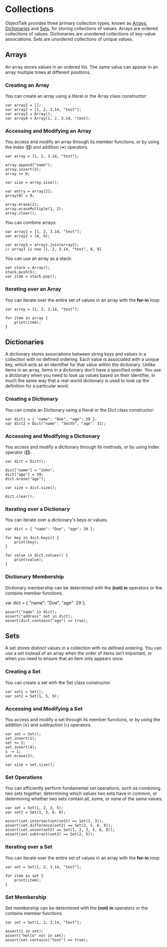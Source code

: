 # Collections

ObjectTalk provides three primary collection types, known as
[Arrays](../reference/Array.md),
[Dictionaries](../reference/Dict.md) and
[Sets](../reference/Set.md),
for storing collections of values. Arrays are ordered collections of
values. Dictionaries are unordered collections of key-value associations.
Sets are unordered collections of unique values.

## Arrays

An array stores values in an ordered list. The same value can appear in
an array multiple times at different positions.

### Creating an Array

You can create an array using a literal or the Array class constructor:

	var array1 = [];
	var array2 = [1, 2, 3.14, "test"];
	var array3 = Array();
	var array4 = Array(1, 2, 3.14, "test);

### Accessing and Modifying an Array

You access and modify an array through its member functions, or by using
the index  (**[]**) and addition  (**+**) operators.

	var array = [1, 2, 3.14, "test"];

	array.append("name");
	array.insert(3);
	array += 9;

	var size = array.size();

	var entry = array[2];
	array[0] = 0;

	array.erase(2);
	array.eraseMultiple(1, 2);
	array.clear();

You can combine arrays:

	var array1 = [1, 2, 3.14, "test"];
	var array2 = [8, 9];

	var array3 = array1.join(array2);
	// array3 is now [1, 2, 3.14, "test", 8, 9]

You can use an array as a stack:

	var stack = Array();
	stack.push(5);
	var item = stack.pop();

### Iterating over an Array

You can iterate over the entire set of values in an array with the
**for-in** loop:

	var array = [1, 2, 3.14, "test"];

	for item in array {
		print(item);
	}

## Dictionaries

A dictionary stores associations between string keys and values in a
collection with no defined ordering. Each value is associated with a
unique key, which acts as an identifier for that value within the
dictionary. Unlike items in an array, items in a dictionary don’t have a
specified order. You use a dictionary when you need to look up values
based on their identifier, in much the same way that a real-world
dictionary is used to look up the definition for a particular word.

### Creating a Dictionary

You can create an Dictionary using a literal or the Dict class
constructor:

	var dict1 = { "name": "Doe", "age": 29 };
	var dict2 = Dict("name": "Smith", "age": 31);

### Accessing and Modifying a Dictionary

You access and modify a dictionary through its methods, or by using
index operator (**[]**).

	var dict = Dict();

	dict["name"] = "John";
	dict["age"] = 39;
	dict.erase("age");

	var size = dict.size();

	dict.clear();

### Iterating over a Dictionary

You can iterate over a dictionary's keys or values.

	var dict = { "name": "Doe", "age": 29 };

	for key in dict.keys() {
		print(key);
	}

	for value in dict.values() {
		print(value);
	}

### Dictionary Membership

Dictionary membership can be determined with the **(not) in** operators
or the contains member functions.

var dict = { "name": "Doe", "age": 29 };

	assert("name" in dict);
	assert("address" not in dict);
	assert(dict.contains("age") == true);

## Sets

A set stores distinct values in a collection with no defined ordering.
You can use a set instead of an array when the order of items isn’t
important, or when you need to ensure that an item only appears once.

### Creating a Set

You can create a set with the Set class constructor.

	var set1 = Set();
	var set2 = Set(1, 5, 9);

### Accessing and Modifying a Set

You access and modify a set through its member functions, or by using the
addition (**+**) and subtraction (**-**) operators.

	var set = Set();
	set.insert(1);
	set += 2;
	set.insert(4);
	s -= 1;
	set.erase(2);

	var size = set.size();

### Set Operations

You can efficiently perform fundamental set operations, such as combining
two sets together, determining which values two sets have in common, or
determining whether two sets contain all, some, or none of the same values.

	var set = Set(1, 2, 3, 5);
	var set2 = Set(1, 3, 6, 8);

	assert(set.intersection(set2) == Set(1, 3));
	assert(set.difference(set2) == Set(2, 5, 6, 8));
	assert(set.union(set2) == Set(1, 2, 3, 5, 6, 8));
	assert(set.subtract(set2) == Set(2, 5));

### Iterating over a Set

You can iterate over the entire set of values in an array with the
**for-in** loop:

	var set = Set(1, 2, 3.14, "test");

	for item in set {
		print(item);
	}

### Set Membership

Set membership can be determined with the **(not) in** operators or the
contains member functions.

	var set = Set(1, 2, 3.14, "test");

	assert(1 in set);
	assert("hello" not in set);
	assert(set.contains("test") == true);
